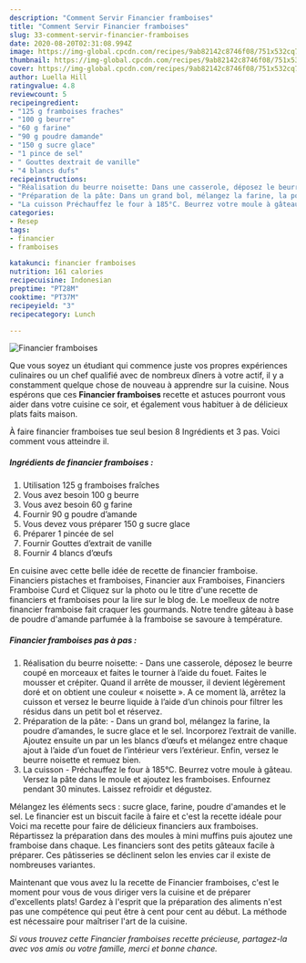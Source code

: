 ```yaml
---
description: "Comment Servir Financier framboises"
title: "Comment Servir Financier framboises"
slug: 33-comment-servir-financier-framboises
date: 2020-08-20T02:31:08.994Z
image: https://img-global.cpcdn.com/recipes/9ab82142c8746f08/751x532cq70/financier-framboises-photo-principale-de-la-recette.jpg
thumbnail: https://img-global.cpcdn.com/recipes/9ab82142c8746f08/751x532cq70/financier-framboises-photo-principale-de-la-recette.jpg
cover: https://img-global.cpcdn.com/recipes/9ab82142c8746f08/751x532cq70/financier-framboises-photo-principale-de-la-recette.jpg
author: Luella Hill
ratingvalue: 4.8
reviewcount: 5
recipeingredient:
- "125 g framboises fraches"
- "100 g beurre"
- "60 g farine"
- "90 g poudre damande"
- "150 g sucre glace"
- "1 pince de sel"
- " Gouttes dextrait de vanille"
- "4 blancs dufs"
recipeinstructions:
- "Réalisation du beurre noisette: Dans une casserole, déposez le beurre coupé en morceaux et faites le tourner à l’aide du fouet. Faites le mousser et crépiter. Quand il arrête de mousser, il devient légèrement doré et on obtient une couleur « noisette ». A ce moment là, arrêtez la cuisson et versez le beurre liquide à l’aide d’un chinois pour filtrer les résidus dans un petit bol et réservez."
- "Préparation de la pâte: Dans un grand bol, mélangez la farine, la poudre d’amandes, le sucre glace et le sel. Incorporez l’extrait de vanille. Ajoutez ensuite un par un les blancs d’œufs et mélangez entre chaque ajout à l’aide d’un fouet de l’intérieur vers l’extérieur. Enfin, versez le beurre noisette et remuez bien."
- "La cuisson Préchauffez le four à 185°C. Beurrez votre moule à gâteau. Versez la pâte dans le moule et ajoutez les framboises. Enfournez pendant 30 minutes. Laissez refroidir et dégustez."
categories:
- Resep
tags:
- financier
- framboises

katakunci: financier framboises 
nutrition: 161 calories
recipecuisine: Indonesian
preptime: "PT28M"
cooktime: "PT37M"
recipeyield: "3"
recipecategory: Lunch

---
```



![Financier framboises](https://img-global.cpcdn.com/recipes/9ab82142c8746f08/751x532cq70/financier-framboises-photo-principale-de-la-recette.jpg)

Que vous soyez un étudiant qui commence juste vos propres expériences culinaires ou un chef qualifié avec de nombreux dîners à votre actif, il y a constamment quelque chose de nouveau à apprendre sur la cuisine. Nous espérons que ces <strong> Financier framboises </strong> recette et astuces pourront vous aider dans votre cuisine ce soir, et également vous habituer à de délicieux plats faits maison.

<!--inarticleads1-->

À faire financier framboises tue seul besion 8 Ingrédients et 3 pas. Voici comment vous atteindre il.

##### Ingrédients de financier framboises :

1. Utilisation 125 g framboises fraîches
1. Vous avez besoin 100 g beurre
1. Vous avez besoin 60 g farine
1. Fournir 90 g poudre d’amande
1. Vous devez vous préparer 150 g sucre glace
1. Préparer 1 pincée de sel
1. Fournir  Gouttes d’extrait de vanille
1. Fournir 4 blancs d’œufs


En cuisine avec cette belle idée de recette de financier framboise. Financiers pistaches et framboises, Financier aux Framboises, Financiers Framboise Curd et Cliquez sur la photo ou le titre d&#39;une recette de financiers et framboises pour la lire sur le blog de. Le moelleux de notre financier framboise fait craquer les gourmands. Notre tendre gâteau à base de poudre d&#39;amande parfumée à la framboise se savoure à température. 

<!--inarticleads2-->

##### Financier framboises pas à pas :

1. Réalisation du beurre noisette: - Dans une casserole, déposez le beurre coupé en morceaux et faites le tourner à l’aide du fouet. Faites le mousser et crépiter. Quand il arrête de mousser, il devient légèrement doré et on obtient une couleur « noisette ». A ce moment là, arrêtez la cuisson et versez le beurre liquide à l’aide d’un chinois pour filtrer les résidus dans un petit bol et réservez.
1. Préparation de la pâte: - Dans un grand bol, mélangez la farine, la poudre d’amandes, le sucre glace et le sel. Incorporez l’extrait de vanille. Ajoutez ensuite un par un les blancs d’œufs et mélangez entre chaque ajout à l’aide d’un fouet de l’intérieur vers l’extérieur. Enfin, versez le beurre noisette et remuez bien.
1. La cuisson - Préchauffez le four à 185°C. Beurrez votre moule à gâteau. Versez la pâte dans le moule et ajoutez les framboises. Enfournez pendant 30 minutes. Laissez refroidir et dégustez.


Mélangez les éléments secs : sucre glace, farine, poudre d&#39;amandes et le sel. Le financier est un biscuit facile à faire et c&#39;est la recette idéale pour Voici ma recette pour faire de délicieux financiers aux framboises. Répartissez la préparation dans des moules à mini muffins puis ajoutez une framboise dans chaque. Les financiers sont des petits gâteaux facile à préparer. Ces pâtisseries se déclinent selon les envies car il existe de nombreuses variantes. 

<!--inarticleads1-->

<p>
Maintenant que vous avez lu la recette de Financier framboises, c'est le moment pour vous de vous diriger vers la cuisine et de préparer d'excellents plats! Gardez à l'esprit que la préparation des aliments n'est pas une compétence qui peut être à cent pour cent au début. La méthode est nécessaire pour maîtriser l'art de la cuisine.
</p>

<p>
<i>Si vous trouvez cette Financier framboises recette précieuse, partagez-la avec vos amis ou votre famille, merci et bonne chance.</i>
</p>
